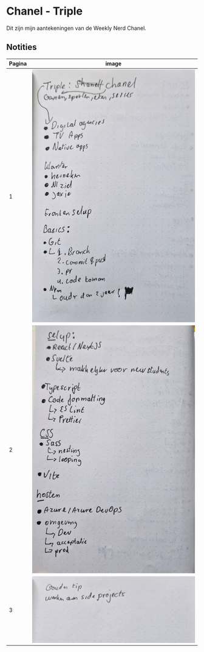 # Chanel - Triple

Dit zijn mijn aantekeningen van de Weekly Nerd Chanel. 

## Notities
| Pagina | image |
| ------ | ----- |
| 1 | ![Aantekeningen](/images/nerd10-p1.jpg) |
| 2 | ![Aantekeningen](/images/nerd10-p2.jpg) |
| 3 | ![Aantekeningen](/images/nerd10-p3.jpg) |